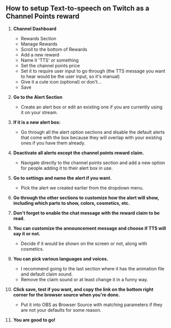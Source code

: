 ## How to setup Text-to-speech on Twitch as a Channel Points reward

1. **Channel Dashboard**
    - Rewards Section
    - Manage Rewards
    - Scroll to the bottom of Rewards
    - Add a new reward
    - Name it 'TTS' or something
    - Set the channel points price
    - Set it to require user input to go through (the TTS message you want to hear would be the user input, so it's manual)
    - Give it a cute icon (optional) or don't...
    - Save

2. **Go to the Alert Section**
    - Create an alert box or edit an existing one if you are currently using it on your stream.

3. **If it is a new alert box:**
    - Go through all the alert option sections and disable the default alerts that come with the box because they will overlap with your existing ones if you have them already.

4. **Deactivate all alerts except the channel points reward claim.**
    - Navigate directly to the channel points section and add a new option for people adding it to their alert box in use.

5. **Go to settings and name the alert if you want.**
    - Pick the alert we created earlier from the dropdown menu.

6. **Go through the other sections to customize how the alert will show, including which parts to show, colors, cosmetics, etc.**

7. **Don't forget to enable the chat message with the reward claim to be read.**

8. **You can customize the announcement message and choose if TTS will say it or not.**
    - Decide if it would be shown on the screen or not, along with cosmetics.

9. **You can pick various languages and voices.**
    - I recommend going to the last section where it has the animation file and default claim sound.
    - Remove the claim sound or at least change it in a funny way.

10. **Click save, test if you want, and copy the link on the bottom right corner for the browser source when you're done.**
    - Put it into OBS as Browser Source with matching parameters if they are not your defaults for some reason.

11. **You are good to go!**